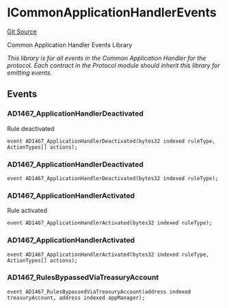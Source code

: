 # ICommonApplicationHandlerEvents
[Git Source](https://github.com/thrackle-io/tron/blob/bcd51b65303028319f618c7ac3ded4f0d5f7d964/src/common/IEvents.sol)

Common Application Handler Events Library

*This library is for all events in the Common Application Handler for the protocol. Each contract in the Protocol module should inherit this library for emitting events.*


## Events
### AD1467_ApplicationHandlerDeactivated
Rule deactivated


```solidity
event AD1467_ApplicationHandlerDeactivated(bytes32 indexed ruleType, ActionTypes[] actions);
```

### AD1467_ApplicationHandlerDeactivated

```solidity
event AD1467_ApplicationHandlerDeactivated(bytes32 indexed ruleType);
```

### AD1467_ApplicationHandlerActivated
Rule activated


```solidity
event AD1467_ApplicationHandlerActivated(bytes32 indexed ruleType);
```

### AD1467_ApplicationHandlerActivated

```solidity
event AD1467_ApplicationHandlerActivated(bytes32 indexed ruleType, ActionTypes[] actions);
```

### AD1467_RulesBypassedViaTreasuryAccount

```solidity
event AD1467_RulesBypassedViaTreasuryAccount(address indexed treasuryAccount, address indexed appManager);
```

